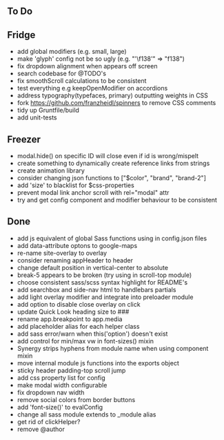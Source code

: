 ## To Do

## Fridge

* add global modifiers (e.g. small, large)
* make 'glyph' config not be so ugly (e.g. "'\\f138'" => "f138")
* fix dropdown alignment when appears off screen
* search codebase for @TODO's
* fix smoothScroll calculations to be consistent
* test everything e.g keepOpenModifier on accordions
* address typography(typefaces, primary) outputting weights in CSS
* fork https://github.com/franzheidl/spinners to remove CSS comments
* tidy up Gruntfile/build
* add unit-tests

## Freezer

* modal.hide() on specific ID will close even if id is wrong/mispelt
* create something to dynamically create reference links from strings
* create animation library
* consider changing json functions to ["$color", "brand", "brand-2"]
* add 'size' to blacklist for $css-properties
* prevent modal link anchor scroll with rel="modal" attr
* try and get config component and modifier behaviour to be consistent

## Done

* add js equivalent of global Sass functions using in config.json files
* add data-attribute optons to google-maps
* re-name site-overlay to overlay
* consider renaming appHeader to header
* change default position in vertical-center to absolute
* break-5 appears to be broken (try using in scroll-top module)
* choose consistent sass/scss syntax highlight for README's
* add searchbox and side-nav html to handlebars partials
* add light overlay modifier and integrate into preloader module
* add option to disable close overlay on click
* update Quick Look heading size to ###
* rename app.breakpoint to app.media
* add placeholder alias for each helper class
* add sass error/warn when this('option') doesn't exist
* add control for min/max vw in font-sizes() mixin
* Synergy strips hyphens from module name when using component mixin
* move internal module js functions into the exports object
* sticky header padding-top scroll jump
* add css property list for config
* make modal width configurable
* fix dropdown nav width
* remove social colors from border buttons
* add 'font-size()' to evalConfig
* change all sass module extends to _module alias
* get rid of clickHelper?
* remove @author